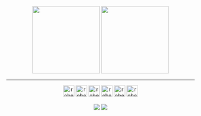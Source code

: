  <div align="center">
  <div>
  <img height="180em"  src="https://github-readme-stats.vercel.app/api?username=RobertOcsV&show_icons=true&theme=dark">
  <img height="180em"  src="https://github-readme-stats.vercel.app/api/top-langs/?username=RobertOcsV&layout=compact&theme=dark">
  </div>
  <hr>
  
  <div>
  <img   alt="robert_html"  height="30px" width="30px" src="https://cdn.jsdelivr.net/gh/devicons/devicon/icons/html5/html5-original.svg">
  <img   alt="robert css"  height="30px" width="30px" src="https://cdn.jsdelivr.net/gh/devicons/devicon/icons/css3/css3-original.svg" >
  <img   alt="robert js"  height="30px" width="30px" src="https://cdn.jsdelivr.net/gh/devicons/devicon/icons/javascript/javascript-original.svg">
  <img   alt="robert js"  height="30px" width="30px" src="https://cdn.jsdelivr.net/gh/devicons/devicon/icons/react/react-original.svg">
  <img  alt="robert java"  height="30px" width="30px" src="https://cdn.jsdelivr.net/gh/devicons/devicon/icons/java/java-original.svg">
  <img   alt="robert python"  height="30px" width="30px" src="https://cdn.jsdelivr.net/gh/devicons/devicon/icons/python/python-original.svg">
  
  </div>
  <br>
  <div >
      <img src="https://img.shields.io/badge/WhatsApp-25D366?style=for-the-badge&logo=whatsapp&logoColor=white" href="https://wa.me/qr/3JDBJIOQZ4C2A1">
      <img src="https://img.shields.io/badge/LinkedIn-0077B5?style=for-the-badge&logo=linkedin&logoColor=white" href="https://www.linkedin.com/in/robert-oliveira-4799b7138/" >
  </div>
  </div>  
   
